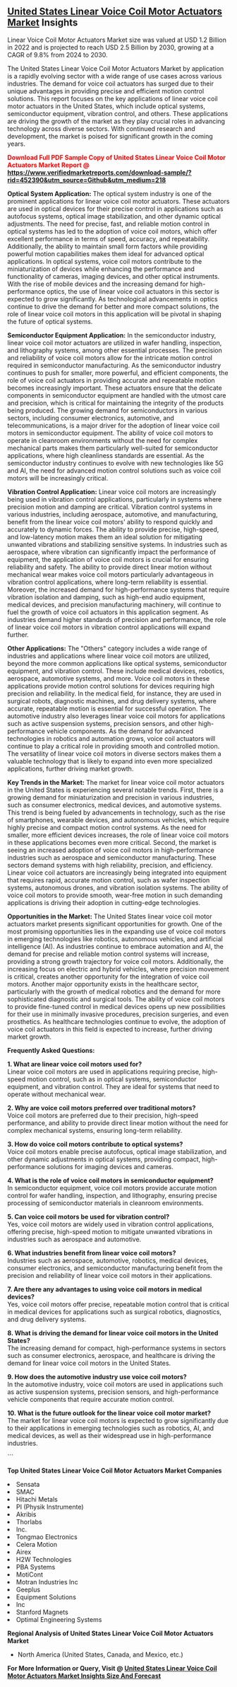 <h2><a href="https://www.verifiedmarketreports.com/download-sample/?rid=452390&amp;utm_source=Github&amp;utm_medium=218" target="_blank">United States Linear Voice Coil Motor Actuators Market</a> Insights</h2><p>Linear Voice Coil Motor Actuators Market size was valued at USD 1.2 Billion in 2022 and is projected to reach USD 2.5 Billion by 2030, growing at a CAGR of 9.8% from 2024 to 2030.</p><p> <p>The United States Linear Voice Coil Motor Actuators Market by application is a rapidly evolving sector with a wide range of use cases across various industries. The demand for voice coil actuators has surged due to their unique advantages in providing precise and efficient motion control solutions. This report focuses on the key applications of linear voice coil motor actuators in the United States, which include optical systems, semiconductor equipment, vibration control, and others. These applications are driving the growth of the market as they play crucial roles in advancing technology across diverse sectors. With continued research and development, the market is poised for significant growth in the coming years.</p> <p><strong><p><span class=""><span style="color: #ff0000;"><strong>Download Full PDF Sample Copy of United States Linear Voice Coil Motor Actuators Market Report</strong> @ </span><a href="https://www.verifiedmarketreports.com/download-sample/?rid=452390&amp;utm_source=Github&amp;utm_medium=218" target="_blank">https://www.verifiedmarketreports.com/download-sample/?rid=452390&amp;utm_source=Github&amp;utm_medium=218</a></span></p></strong></p> <p><strong>Optical System Application:</strong> The optical system industry is one of the prominent applications for linear voice coil motor actuators. These actuators are used in optical devices for their precise control in applications such as autofocus systems, optical image stabilization, and other dynamic optical adjustments. The need for precise, fast, and reliable motion control in optical systems has led to the adoption of voice coil motors, which offer excellent performance in terms of speed, accuracy, and repeatability. Additionally, the ability to maintain small form factors while providing powerful motion capabilities makes them ideal for advanced optical applications. In optical systems, voice coil motors contribute to the miniaturization of devices while enhancing the performance and functionality of cameras, imaging devices, and other optical instruments. With the rise of mobile devices and the increasing demand for high-performance optics, the use of linear voice coil actuators in this sector is expected to grow significantly. As technological advancements in optics continue to drive the demand for better and more compact solutions, the role of linear voice coil motors in this application will be pivotal in shaping the future of optical systems. <p><strong>Semiconductor Equipment Application:</strong> In the semiconductor industry, linear voice coil motor actuators are utilized in wafer handling, inspection, and lithography systems, among other essential processes. The precision and reliability of voice coil motors allow for the intricate motion control required in semiconductor manufacturing. As the semiconductor industry continues to push for smaller, more powerful, and efficient components, the role of voice coil actuators in providing accurate and repeatable motion becomes increasingly important. These actuators ensure that the delicate components in semiconductor equipment are handled with the utmost care and precision, which is critical for maintaining the integrity of the products being produced. The growing demand for semiconductors in various sectors, including consumer electronics, automotive, and telecommunications, is a major driver for the adoption of linear voice coil motors in semiconductor equipment. The ability of voice coil motors to operate in cleanroom environments without the need for complex mechanical parts makes them particularly well-suited for semiconductor applications, where high cleanliness standards are essential. As the semiconductor industry continues to evolve with new technologies like 5G and AI, the need for advanced motion control solutions such as voice coil motors will be increasingly critical. <p><strong>Vibration Control Application:</strong> Linear voice coil motors are increasingly being used in vibration control applications, particularly in systems where precision motion and damping are critical. Vibration control systems in various industries, including aerospace, automotive, and manufacturing, benefit from the linear voice coil motors' ability to respond quickly and accurately to dynamic forces. The ability to provide precise, high-speed, and low-latency motion makes them an ideal solution for mitigating unwanted vibrations and stabilizing sensitive systems. In industries such as aerospace, where vibration can significantly impact the performance of equipment, the application of voice coil motors is crucial for ensuring reliability and safety. The ability to provide direct linear motion without mechanical wear makes voice coil motors particularly advantageous in vibration control applications, where long-term reliability is essential. Moreover, the increased demand for high-performance systems that require vibration isolation and damping, such as high-end audio equipment, medical devices, and precision manufacturing machinery, will continue to fuel the growth of voice coil actuators in this application segment. As industries demand higher standards of precision and performance, the role of linear voice coil motors in vibration control applications will expand further. <p><strong>Other Applications:</strong> The "Others" category includes a wide range of industries and applications where linear voice coil motors are utilized, beyond the more common applications like optical systems, semiconductor equipment, and vibration control. These include medical devices, robotics, aerospace, automotive systems, and more. Voice coil motors in these applications provide motion control solutions for devices requiring high precision and reliability. In the medical field, for instance, they are used in surgical robots, diagnostic machines, and drug delivery systems, where accurate, repeatable motion is essential for successful operation. The automotive industry also leverages linear voice coil motors for applications such as active suspension systems, precision sensors, and other high-performance vehicle components. As the demand for advanced technologies in robotics and automation grows, voice coil actuators will continue to play a critical role in providing smooth and controlled motion. The versatility of linear voice coil motors in diverse sectors makes them a valuable technology that is likely to expand into even more specialized applications, further driving market growth. <p><strong>Key Trends in the Market:</strong> The market for linear voice coil motor actuators in the United States is experiencing several notable trends. First, there is a growing demand for miniaturization and precision in various industries, such as consumer electronics, medical devices, and automotive systems. This trend is being fueled by advancements in technology, such as the rise of smartphones, wearable devices, and autonomous vehicles, which require highly precise and compact motion control systems. As the need for smaller, more efficient devices increases, the role of linear voice coil motors in these applications becomes even more critical. Second, the market is seeing an increased adoption of voice coil motors in high-performance industries such as aerospace and semiconductor manufacturing. These sectors demand systems with high reliability, precision, and efficiency. Linear voice coil actuators are increasingly being integrated into equipment that requires rapid, accurate motion control, such as wafer inspection systems, autonomous drones, and vibration isolation systems. The ability of voice coil motors to provide smooth, wear-free motion in such demanding applications is driving their adoption in cutting-edge technologies. <p><strong>Opportunities in the Market:</strong> The United States linear voice coil motor actuators market presents significant opportunities for growth. One of the most promising opportunities lies in the expanding use of voice coil motors in emerging technologies like robotics, autonomous vehicles, and artificial intelligence (AI). As industries continue to embrace automation and AI, the demand for precise and reliable motion control systems will increase, providing a strong growth trajectory for voice coil motors. Additionally, the increasing focus on electric and hybrid vehicles, where precision movement is critical, creates another opportunity for the integration of voice coil motors. Another major opportunity exists in the healthcare sector, particularly with the growth of medical robotics and the demand for more sophisticated diagnostic and surgical tools. The ability of voice coil motors to provide fine-tuned control in medical devices opens up new possibilities for their use in minimally invasive procedures, precision surgeries, and even prosthetics. As healthcare technologies continue to evolve, the adoption of voice coil actuators in this field is expected to increase, further driving market growth. <p><strong>Frequently Asked Questions:</strong></p> <p><strong>1. What are linear voice coil motors used for?</strong><br>Linear voice coil motors are used in applications requiring precise, high-speed motion control, such as in optical systems, semiconductor equipment, and vibration control. They are ideal for systems that need to operate without mechanical wear.</p> <p><strong>2. Why are voice coil motors preferred over traditional motors?</strong><br>Voice coil motors are preferred due to their precision, high-speed performance, and ability to provide direct linear motion without the need for complex mechanical systems, ensuring long-term reliability.</p> <p><strong>3. How do voice coil motors contribute to optical systems?</strong><br>Voice coil motors enable precise autofocus, optical image stabilization, and other dynamic adjustments in optical systems, providing compact, high-performance solutions for imaging devices and cameras.</p> <p><strong>4. What is the role of voice coil motors in semiconductor equipment?</strong><br>In semiconductor equipment, voice coil motors provide accurate motion control for wafer handling, inspection, and lithography, ensuring precise processing of semiconductor materials in cleanroom environments.</p> <p><strong>5. Can voice coil motors be used for vibration control?</strong><br>Yes, voice coil motors are widely used in vibration control applications, offering precise, high-speed motion to mitigate unwanted vibrations in industries such as aerospace and automotive.</p> <p><strong>6. What industries benefit from linear voice coil motors?</strong><br>Industries such as aerospace, automotive, robotics, medical devices, consumer electronics, and semiconductor manufacturing benefit from the precision and reliability of linear voice coil motors in their applications.</p> <p><strong>7. Are there any advantages to using voice coil motors in medical devices?</strong><br>Yes, voice coil motors offer precise, repeatable motion control that is critical in medical devices for applications such as surgical robotics, diagnostics, and drug delivery systems.</p> <p><strong>8. What is driving the demand for linear voice coil motors in the United States?</strong><br>The increasing demand for compact, high-performance systems in sectors such as consumer electronics, aerospace, and healthcare is driving the demand for linear voice coil motors in the United States.</p> <p><strong>9. How does the automotive industry use voice coil motors?</strong><br>In the automotive industry, voice coil motors are used in applications such as active suspension systems, precision sensors, and high-performance vehicle components that require accurate motion control.</p> <p><strong>10. What is the future outlook for the linear voice coil motor market?</strong><br>The market for linear voice coil motors is expected to grow significantly due to their applications in emerging technologies such as robotics, AI, and medical devices, as well as their widespread use in high-performance industries.</p> ```</p><p><strong>Top United States Linear Voice Coil Motor Actuators Market Companies</strong></p><div data-test-id=""><p><li>Sensata</li><li> SMAC</li><li> Hitachi Metals</li><li> PI (Physik Instrumente)</li><li> Akribis</li><li> Thorlabs</li><li> Inc.</li><li> Tongmao Electronics</li><li> Celera Motion</li><li> Airex</li><li> H2W Technologies</li><li> PBA Systems</li><li> MotiCont</li><li> Motran Industries Inc</li><li> Geeplus</li><li> Equipment Solutions</li><li> Inc</li><li> Stanford Magnets</li><li> Optimal Engineering Systems</li></p><div><strong>Regional Analysis of&nbsp;United States Linear Voice Coil Motor Actuators Market</strong></div><ul><li dir="ltr"><p dir="ltr">North America&nbsp;(United States, Canada, and Mexico, etc.)</p></li></ul><p><strong>For More Information or Query, Visit @&nbsp;</strong><strong><a href="https://www.verifiedmarketreports.com/product/linear-voice-coil-motor-actuators-market/?utm_source=Github&amp;utm_medium=218" target="_blank">United States Linear Voice Coil Motor Actuators Market Insights Size And Forecast</a></strong></p></div>
